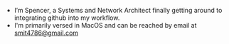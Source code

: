 - I’m Spencer, a Systems and Network Architect finally getting around to integrating github into my workflow.
- I'm primarily versed in MacOS and can be reached by email at smit4786@gmail.com

<!---
smit4786/smit4786 is a ✨ special ✨ repository because its `README.md` (this file) appears on your GitHub profile.
You can click the Preview link to take a look at your changes.
--->
